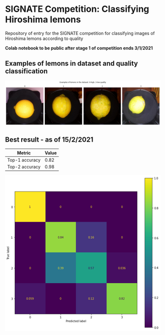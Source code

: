 # SIGNATE Competition: Classifying Hiroshima lemons
Repository of entry for the SIGNATE competition for classifying images of Hiroshima lemons according to quality

**Colab notebook to be public after stage 1 of competition ends 3/1/2021**

## Examples of lemons in dataset and quality classification
![Example lemons](/images/example_lemons.png)

## Best result - as of 15/2/2021

Metric | Value
------------ | -------------
Top-1 accuracy | 0.82
Top-2 accuracy | 0.98

![Confusion matrix](/images/confusion.png)

